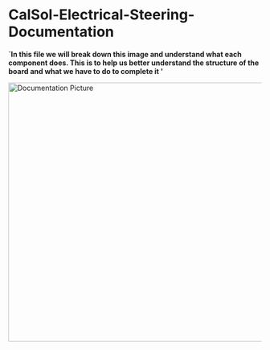 # CalSol-Electrical-Steering-Documentation

**`In this file we will break down this image and understand what each component does. This is to help us better understand the structure of the board and what we have to do to complete it '**

<img width="515" alt="Documentation Picture" src="https://github.com/user-attachments/assets/093bd5ac-63aa-4c7b-8b5c-953f2f3af9b0" />



